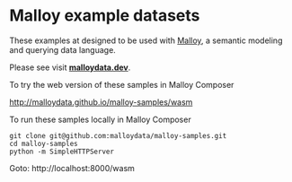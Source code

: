 # Malloy example datasets
These examples at designed to be used with [Malloy](http://www.malloydata.dev), a semantic modeling and querying data language. 

Please see visit **[malloydata.dev](http://www.malloydata.dev)**.

To try the web version of these samples in Malloy Composer

  http://malloydata.github.io/malloy-samples/wasm
  
To run these samples locally in Malloy Composer

```
git clone git@github.com:malloydata/malloy-samples.git
cd malloy-samples
python -m SimpleHTTPServer
```

Goto: http://localhost:8000/wasm
